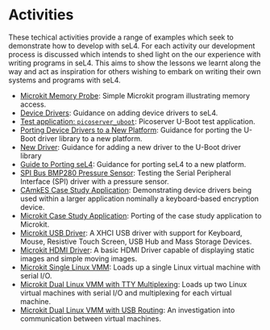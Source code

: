 # Activities

These techical activities provide a range of examples which seek to
demonstrate how to develop with seL4. For each activity our development
process is discussed which intends to shed light on the our experience with
writing programs in seL4. This aims to show the lessons we learnt along the
way and act as inspiration for others wishing to embark on writing their own
systems and programs with seL4.

- [Microkit Memory Probe](../activity/microkit_memory_probe/main.md): Simple Microkit program illustrating memory access.
- [Device Drivers](../activity/device_drivers/main.md): Guidance on adding device drivers to seL4.
- [Test application: `picoserver_uboot`](../activity/picoserver_uboot/main.md): Picoserver U-Boot test application.
- [Porting Device Drivers to a New Platform](../activity/new_platform/main.md): Guidance for porting the U-Boot driver library to a new platform.
- [New Driver](../activity/new_driver/main.md): Guidance for adding a new driver to the U-Boot driver library
- [Guide to Porting seL4](../activity/guide_to_porting_seL4/main.md): Guidance for porting seL4 to a new platform.
- [SPI Bus BMP280 Pressure Sensor](../activity/spi_bus_bmp280_pressure_sensor/main.md): Testing the Serial Peripheral Interface (SPI) driver with a pressure sensor.
- [CAmkES Case Study Application](../activity/camkes_case_study_application/main.md): Demonstrating device drivers being used within a larger application nominally a keyboard-based encryption device.
- [Microkit Case Study Application](../activity/microkit_case_study_application/main.md): Porting of the case study application to Microkit.
- [Microkit USB Driver](../activity/microkit_usb_driver/main.md): A XHCI USB driver with support for Keyboard, Mouse, Resistive Touch Screen, USB Hub and Mass Storage Devices.
- [Microkit HDMI Driver](../activity/microkit_hdmi_driver/main.md): A basic HDMI Driver capable of displaying static images and simple moving images.
- [Microkit Single Linux VMM](../activity/microkit_vmm_single_linux_guest/main.md): Loads up a single Linux virtual machine with serial I/O.
- [Microkit Dual Linux VMM with TTY Multiplexing](../activity/microkit_vmm_dual_linux_guest_tty_multiplex/main.md): Loads up two Linux virtual machines with serial I/O and multiplexing for each virtual machine.
- [Microkit Dual Linux VMM with USB Routing](../activity/microkit_vmm_dual_linux_guest_usb_routing/main.md): An investigation into communication between virtual machines.

